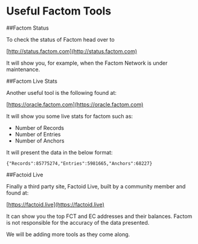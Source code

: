 # Useful Factom Tools

##Factom Status

To check the status of Factom head over to 

[http://status.factom.com](http://status.factom.com)

It will show you, for example, when the Factom Network is under maintenance.

##Factom Live Stats

Another useful tool is the following found at:

[https://oracle.factom.com](https://oracle.factom.com)

It will show you some live stats for factom such as:

* Number of Records
* Number of Entries
* Number of Anchors

It will present the data in the below format:
 
`{"Records":85775274,"Entries":5981665,"Anchors":68227}` 

##Factoid Live

Finally a third party site, Factoid Live, built by a community member and found at:
 
[https://factoid.live](https://factoid.live)

It can show you the top FCT and EC addresses and their balances. Factom is not responsible for the accuracy of the data presented.

<aside class="success">
We will be adding more tools as they come along.
</aside>